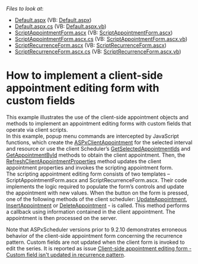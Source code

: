 <!-- default file list -->
*Files to look at*:

* [Default.aspx](./CS/WebSite/Default.aspx) (VB: [Default.aspx](./VB/WebSite/Default.aspx))
* [Default.aspx.cs](./CS/WebSite/Default.aspx.cs) (VB: [Default.aspx.vb](./VB/WebSite/Default.aspx.vb))
* [ScriptAppointmentForm.ascx](./CS/WebSite/UserForms/ScriptAppointmentForm.ascx) (VB: [ScriptAppointmentForm.ascx](./VB/WebSite/UserForms/ScriptAppointmentForm.ascx))
* [ScriptAppointmentForm.ascx.cs](./CS/WebSite/UserForms/ScriptAppointmentForm.ascx.cs) (VB: [ScriptAppointmentForm.ascx.vb](./VB/WebSite/UserForms/ScriptAppointmentForm.ascx.vb))
* [ScriptRecurrenceForm.ascx](./CS/WebSite/UserForms/ScriptRecurrenceForm.ascx) (VB: [ScriptRecurrenceForm.ascx](./VB/WebSite/UserForms/ScriptRecurrenceForm.ascx))
* [ScriptRecurrenceForm.ascx.cs](./CS/WebSite/UserForms/ScriptRecurrenceForm.ascx.cs) (VB: [ScriptRecurrenceForm.ascx.vb](./VB/WebSite/UserForms/ScriptRecurrenceForm.ascx.vb))
<!-- default file list end -->
# How to implement a client-side appointment editing form with custom fields


<p>This example illustrates the use of the client-side appointment objects and methods to implement an appointment editing forms with custom fields that operate via client scripts.<br />
In this example, popup menu commands are intercepted by JavaScript functions, which create the <a href="http://documentation.devexpress.com/#AspNet/clsDevExpressWebASPxSchedulerScriptsASPxClientAppointmenttopic">ASPxClientAppointment</a> for the selected interval and resource or use the client Scheduler’s <a href="http://documentation.devexpress.com/#AspNet/DevExpressWebASPxSchedulerScriptsASPxClientScheduler_GetSelectedAppointmentIdstopic">GetSelectedAppointmentIds</a> and <a href="http://documentation.devexpress.com/#AspNet/DevExpressWebASPxSchedulerScriptsASPxClientScheduler_GetAppointmentByIdtopic">GetAppointmentById</a> methods to obtain the client appointment. Then, the <a href="http://documentation.devexpress.com/#AspNet/DevExpressWebASPxSchedulerScriptsASPxClientScheduler_RefreshClientAppointmentPropertiestopic">RefreshClientAppointmentProperties</a> method updates the client appointment properties and invokes the scripting appointment form.<br />
The scripting appointment editing form consists of two templates – ScriptAppointmentForm.ascx and ScriptRecurrenceForm.ascx. Their code implements the logic required to populate the form’s controls and update the appointment with new values. When the button on the form is pressed, one of the following methods of the client scheduler: <a href="http://documentation.devexpress.com/#AspNet/DevExpressWebASPxSchedulerScriptsASPxClientScheduler_UpdateAppointmenttopic">UpdateAppointment</a>, <a href="http://documentation.devexpress.com/#AspNet/DevExpressWebASPxSchedulerScriptsASPxClientScheduler_InsertAppointmenttopic">InsertAppointment</a> or <a href="http://documentation.devexpress.com/#AspNet/DevExpressWebASPxSchedulerScriptsASPxClientScheduler_DeleteAppointmenttopic">DeleteAppointment</a> - is called. This method performs a callback using information contained in the client appointment. The appointment is then processed on the server.</p><p>Note that ASPxScheduler versions prior to 9.2.10 demonstrates erroneous behavior of the client-side appointment form concerning the recurrence pattern. Custom fields are not updated when the client form is invoked to edit the series. It is reported as issue <a href="https://www.devexpress.com/Support/Center/p/B143010">Client-side appointment editing form - Custom field isn't updated in recurrence pattern</a>.</p>

<br/>


